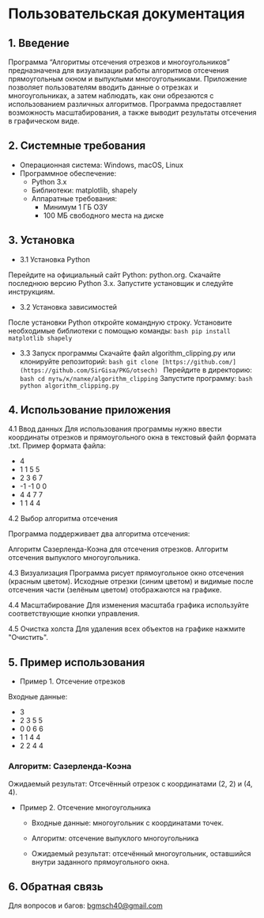 # **Пользовательская документация**
## 1. Введение
Программа “Алгоритмы отсечения отрезков и многоугольников” предназначена для визуализации работы алгоритмов отсечения прямоугольным окном и выпуклыми многоугольниками. Приложение позволяет пользователям вводить данные о отрезках и многоугольниках, а затем наблюдать, как они обрезаются с использованием различных алгоритмов. Программа предоставляет возможность масштабирования, а также выводит результаты отсечения в графическом виде.

## 2. Системные требования
- Операционная система: Windows, macOS, Linux
- Программное обеспечение:
  - Python 3.x
  - Библиотеки: matplotlib, shapely
  - Аппаратные требования:
    - Минимум 1 ГБ ОЗУ
    - 100 МБ свободного места на диске

## 3. Установка

- 3.1 Установка Python

Перейдите на официальный сайт Python: python.org.
Скачайте последнюю версию Python 3.x.
Запустите установщик и следуйте инструкциям.

- 3.2 Установка зависимостей

После установки Python откройте командную строку.
Установите необходимые библиотеки с помощью команды:
``bash
pip install matplotlib shapely
``
- 3.3 Запуск программы
Скачайте файл algorithm_clipping.py или клонируйте репозиторий:
``bash
git clone [https://github.com/](https://github.com/SirGisa/PKG/otsech)
``
Перейдите в директорию:
``bash cd путь/к/папке/algorithm_clipping``
Запустите программу:
``bash python algorithm_clipping.py``

## 4. Использование приложения

4.1 Ввод данных
Для использования программы нужно ввести координаты отрезков и прямоугольного окна в текстовый файл формата .txt. Пример формата файла:

- 4
- 1 1 5 5
- 2 3 6 7
- -1 -1 0 0
- 4 4 7 7
- 1 1 4 4


4.2 Выбор алгоритма отсечения

Программа поддерживает два алгоритма отсечения:


Алгоритм Сазерленда-Коэна для отсечения отрезков.
Алгоритм отсечения выпуклого многоугольника.

4.3 Визуализация
Программа рисует прямоугольное окно отсечения (красным цветом).
Исходные отрезки (синим цветом) и видимые после отсечения части (зелёным цветом) отображаются на графике.

4.4 Масштабирование
Для изменения масштаба графика используйте соответствующие кнопки управления.

4.5 Очистка холста
Для удаления всех объектов на графике нажмите "Очистить".

## 5. Пример использования

- Пример 1. Отсечение отрезков

Входные данные:

- 3
- 2 3 5 5
- 0 0 6 6
- 1 1 4 4
- 2 2 4 4

### Алгоритм: Сазерленда-Коэна
Ожидаемый результат: Отсечённый отрезок с координатами (2, 2) и (4, 4).

- Пример 2. Отсечение многоугольника

  - Входные данные: многоугольник с координатами точек.

  - Алгоритм: отсечение выпуклого многоугольника

  - Ожидаемый результат: отсечённый многоугольник, оставшийся внутри заданного прямоугольного окна.

## 6. Обратная связь

Для вопросов и багов: bgmsch40@gmail.com
